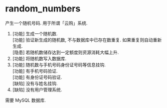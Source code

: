 random_numbers
==============

产生一个随机号码. 用于所谓「云购」系统.

1. [功能] 生成一个随机数.  
   [功能] 验证新生成的随机数, 不与数据库中已存在数重复. 如果重复则自动重新生成.  
   [隐患] 若随机数储存达到一定额度则资源消耗大幅上升.
2. [功能] 将随机数写入数据库.
3. [功能] 随机数与手机号码身份证号码等信息挂钩.  
   [功能] 有手机号码验证.  
   [功能] 有身份证号码验证.  
   [缺陷] 没有与姓名挂钩.
4. [缺陷] 没有用户管理系统.

需要 MySQL 数据库.
